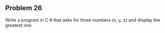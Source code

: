 ﻿## Problem 26

Write a program in C # that asks for three numbers (x, y, z) and display the greatest one.